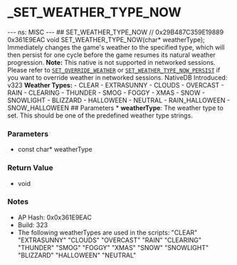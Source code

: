# _SET_WEATHER_TYPE_NOW

--- ns: MISC --- ## SET_WEATHER_TYPE_NOW  // 0x29B487C359E19889 0x361E9EAC void SET_WEATHER_TYPE_NOW(char* weatherType);  Immediately changes the game's weather to the specified type, which will then persist for one cycle before the game resumes its natural weather progression.  **Note:** This native is not supported in networked sessions. Please refer to [`SET_OVERRIDE_WEATHER`](#_0xA43D5C6FE51ADBEF) or [`SET_WEATHER_TYPE_NOW_PERSIST`](#_0xED712CA327900C8A) if you want to override weather in networked sessions.  NativeDB Introduced: v323  **Weather Types:** - CLEAR - EXTRASUNNY - CLOUDS - OVERCAST - RAIN - CLEARING - THUNDER - SMOG - FOGGY - XMAS - SNOW - SNOWLIGHT - BLIZZARD - HALLOWEEN - NEUTRAL - RAIN_HALLOWEEN - SNOW_HALLOWEEN  ## Parameters * **weatherType**: The weather type to set. This should be one of the predefined weather type strings.

### Parameters
* const char* weatherType

### Return Value
* void

### Notes
* AP Hash: 0x0x361E9EAC
* Build: 323
* The following weatherTypes are used in the scripts:
"CLEAR"
"EXTRASUNNY"
"CLOUDS"
"OVERCAST"
"RAIN"
"CLEARING"
"THUNDER"
"SMOG"
"FOGGY"
"XMAS"
"SNOW"
"SNOWLIGHT"
"BLIZZARD"
"HALLOWEEN"
"NEUTRAL"


